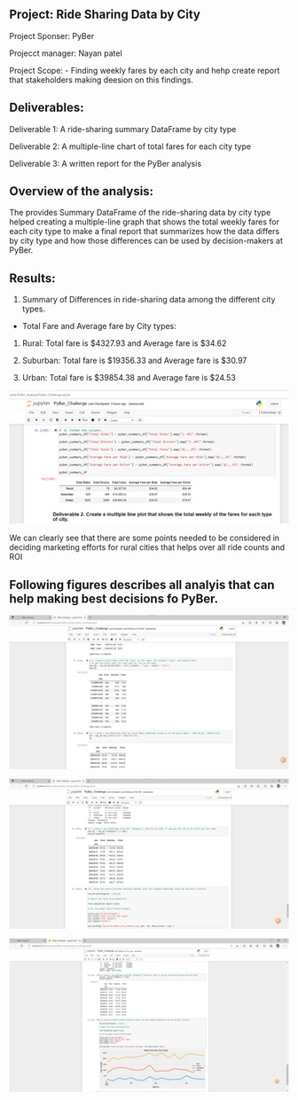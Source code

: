 ## Project: Ride Sharing Data by City

Project Sponser: PyBer

Projecct manager: Nayan patel

Project Scope: - Finding weekly fares by each city and hehp create report that stakeholders making deesion on this  findings. 

## Deliverables:

Deliverable 1: A ride-sharing summary DataFrame by city type

Deliverable 2: A multiple-line chart of total fares for each city type

Deliverable 3: A written report for the PyBer analysis 

## Overview of the analysis: 

The provides Summary DataFrame of the ride-sharing data by city type helped creating a multiple-line graph that shows the total weekly fares for each city type to make a final report that summarizes how the data differs by city type and how those differences can be used by decision-makers at PyBer.

## Results:

1. Summary of Differences in ride-sharing data among the different city types.

 *  Total Fare and Average fare by City types:

 1. Rural: Total fare  is $4327.93 and Average fare is $34.62
 
 2. Suburban: Total fare  is $19356.33 and Average fare is $30.97
 
 3. Urban: Total fare  is $39854.38 and Average fare is $24.53
 
 ![Averag_fare_per_Ride](analysis/averagefare_perride.png)
 
 
We can clearly see that there are some points needed to be considered in deciding marketing efforts for rural cities that helps over all ride counts and ROI

## Following figures describes all analyis that can help making best decisions fo PyBer. 



![Pivot_table_FromDataFrame](analysis/Pivot_table_FromDataFrame.png)



![Total_fare_by_City_type](Analysis/PyBer_fare_summary.png)



![Fares_by_Week](analysis/summaryDataFramemultipleline_chart.png)







 

